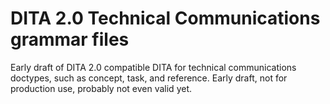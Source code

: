 # DITA 2.0 Technical Communications grammar files

Early draft of DITA 2.0 compatible DITA for technical communications doctypes,
such as concept, task, and reference. Early draft, not for production use,
probably not even valid yet.